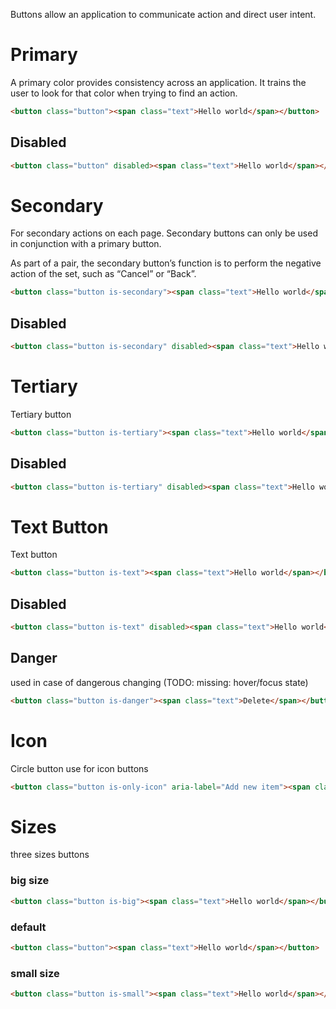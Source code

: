 Buttons allow an application to communicate action and direct user intent.

# Primary

A primary color provides consistency across an application. It trains the user to look for that color when trying to find an action.

```html
<button class="button"><span class="text">Hello world</span></button>
```

## Disabled

```html
<button class="button" disabled><span class="text">Hello world</span></button>
```

# Secondary

For secondary actions on each page. Secondary buttons can only be used in conjunction with a primary button.

As part of a pair, the secondary button’s function is to perform the negative action of the set, such as “Cancel” or “Back”.

```html
<button class="button is-secondary"><span class="text">Hello world</span></button>
```

## Disabled

```html
<button class="button is-secondary" disabled><span class="text">Hello world</span></button>
```

# Tertiary

Tertiary button

```html
<button class="button is-tertiary"><span class="text">Hello world</span></button>
```

## Disabled

```html
<button class="button is-tertiary" disabled><span class="text">Hello world</span></button>
```

# Text Button

Text button

```html
<button class="button is-text"><span class="text">Hello world</span></button>
```

## Disabled

```html
<button class="button is-text" disabled><span class="text">Hello world</span></button>
```

## Danger

used in case of dangerous changing (TODO: missing: hover/focus state)

```html
<button class="button is-danger"><span class="text">Delete</span></button>
```

# Icon 
Circle button use for icon buttons

```html
<button class="button is-only-icon" aria-label="Add new item"><span class="icon-plus" aria-hidden="true"></span></button>
```

# Sizes

three sizes buttons

### big size

```html
<button class="button is-big"><span class="text">Hello world</span></button>
```

### default

```html
<button class="button"><span class="text">Hello world</span></button>
```

### small size

```html
<button class="button is-small"><span class="text">Hello world</span></button>
```
